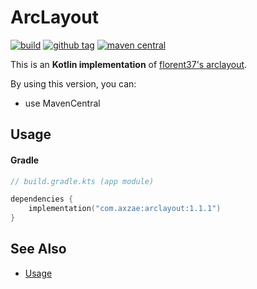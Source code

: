 # ArcLayout

<p>

[![build](https://img.shields.io/github/actions/workflow/status/axzae/arc-layout/pre-merge.yaml?branch=main)][actions]
[![github tag](https://img.shields.io/github/v/tag/axzae/arc-layout?label=github)][releases]
[![maven central](https://img.shields.io/maven-central/v/com.axzae/arclayout)][mavencentral]

</p>

This is an **Kotlin implementation** of [florent37's arclayout](https://github.com/florent37/arclayout).

By using this version, you can:
- use MavenCentral

## Usage

#### Gradle

```kotlin
// build.gradle.kts (app module)

dependencies {
    implementation("com.axzae:arclayout:1.1.1")
}
```

## See Also

- [Usage](https://github.com/florent37/arclayout#usage)

[mavencentral]: https://central.sonatype.com/artifact/com.axzae/arclayout
[actions]: https://github.com/axzae/arc-layout/actions
[releases]: https://github.com/axzae/arc-layout/releases
